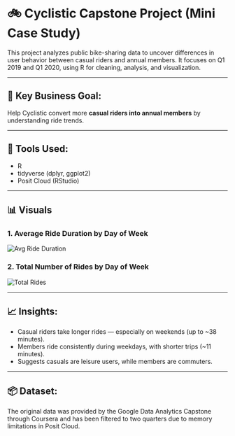 # 🚲 Cyclistic Capstone Project (Mini Case Study)

This project analyzes public bike-sharing data to uncover differences in user behavior between casual riders and annual members. It focuses on Q1 2019 and Q1 2020, using R for cleaning, analysis, and visualization.

---

## 🧠 Key Business Goal:
Help Cyclistic convert more **casual riders into annual members** by understanding ride trends.

---

## 🔧 Tools Used:
- R
- tidyverse (dplyr, ggplot2)
- Posit Cloud (RStudio)

---

## 📊 Visuals

### 1. Average Ride Duration by Day of Week
![Avg Ride Duration](avg_ride_duration.png)

### 2. Total Number of Rides by Day of Week
![Total Rides](total_rides_by_day.png)

---

## 📈 Insights:
- Casual riders take longer rides — especially on weekends (up to ~38 minutes).
- Members ride consistently during weekdays, with shorter trips (~11 minutes).
- Suggests casuals are leisure users, while members are commuters.

---

## 📦 Dataset:
The original data was provided by the Google Data Analytics Capstone through Coursera and has been filtered to two quarters due to memory limitations in Posit Cloud.
